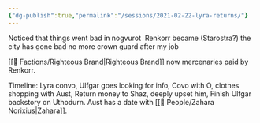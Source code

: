 ```yaml
---
{"dg-publish":true,"permalink":"/sessions/2021-02-22-lyra-returns/"}
---
```


Noticed that things went bad in nogvurot 
	Renkorr became (Starostra?)
	the city has gone bad
	no more crown guard after my job

[[🤝 Factions/Righteous Brand\|Righteous Brand]] now mercenaries paid by Renkorr.

Timeline:
	Lyra convo, Ulfgar goes looking for info, 
	Covo with O, 
	clothes shopping with Aust, 
	Return money to Shaz, deeply upset him, 
	Finish Ulfgar backstory on Uthodurn.
	 Aust has a date with [[🙋 People/Zahara Norixius\|Zahara]].
